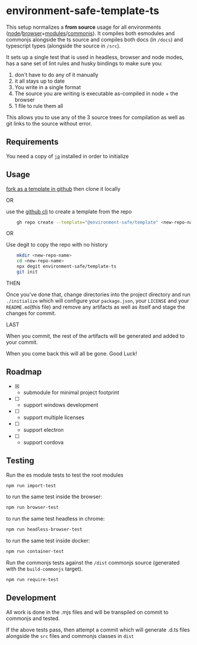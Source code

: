 <span>
    
environment-safe-template-ts
============================

This setup normalizes a **from source** usage for all environments ([node](https://nodejs.org/)/[browser](https://developer.mozilla.org/en-US/docs/Web/JavaScript)+[modules](https://developer.mozilla.org/en-US/docs/Web/JavaScript/Guide/Modules)/[commonjs](https://en.wikipedia.org/wiki/CommonJS)). It compiles both esmodules and commonjs alongside the ts source and compiles both docs (in `/docs`) and typescript types (alongside the source in `/src`).

It sets up a single test that is used in headless, browser and node modes, has a sane set of lint rules and husky bindings to make sure you:

1) don't have to do any of it manually
2) it all stays up to date
3) You write in a single format
4) The source you are writing is executable as-compiled in node + the browser
5) 1 file to rule them all

This allows you to use any of the 3 source trees for compilation as well as git links to the source without error.

Requirements
------------

You need a copy of [`jq`](https://jqlang.github.io/jq/) installed in order to initialize

Usage
-----

[fork as a template in github]( https://docs.github.com/en/enterprise-server@2.22/repositories/creating-and-managing-repositories/creating-a-repository-from-a-template#creating-a-repository-from-a-template ) then clone it locally

OR

use the [github cli](https://cli.github.com/) to create a template from the repo
```bash
    gh repo create --template="@environment-safe/template" <new-repo-name>
```

OR

Use degit to copy the repo with no history
```bash
    mkdir <new-repo-name>
    cd <new-repo-name>
    npx degit environment-safe/template-ts
    git init
```

THEN

Once you've done that, change directories into the project directory and run `./initialize` which will configure your `package.json`, your `LICENSE` and your `README.md`(this file) and remove any artifacts as well as itself and stage the changes for commit.

LAST

When you commit, the rest of the artifacts will be generated and added to your commit.

When you come back this will all be gone. Good Luck!

Roadmap
-------

- [X] - submodule for minimal project footprint
- [ ] - support windows development
- [ ] - support multiple licenses
- [ ] - support electron
- [ ] - support cordova

</span>

Testing
-------

Run the es module tests to test the root modules
```bash
npm run import-test
```
to run the same test inside the browser:

```bash
npm run browser-test
```
to run the same test headless in chrome:
```bash
npm run headless-browser-test
```

to run the same test inside docker:
```bash
npm run container-test
```

Run the commonjs tests against the `/dist` commonjs source (generated with the `build-commonjs` target).
```bash
npm run require-test
```

Development
-----------
All work is done in the .mjs files and will be transpiled on commit to commonjs and tested.

If the above tests pass, then attempt a commit which will generate .d.ts files alongside the `src` files and commonjs classes in `dist`


